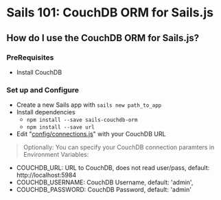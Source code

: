 # Sails 101: CouchDB ORM for Sails.js

## How do I use the CouchDB ORM for Sails.js?

### PreRequisites
* Install CouchDB

### Set up and Configure

* Create a new Sails app with `sails new path_to_app`
* Install dependencies
  * `npm install --save sails-couchdb-orm`
  * `npm install --save url`
* Edit "[config/connections.js](https://github.com/sails101/couchdb-orm/blob/master/config/connections.js#L81)" with your CouchDB URL

> Optionally: You can specify your CouchDB connection paramters in Environment Variables:

* COUCHDB_URL: URL to CouchDB, does not read user/pass, default: http://localhost:5984
* COUCHDB_USERNAME: CouchDB Username, default: 'admin',
* COUCHDB_PASSWORD: CouchDB Password, default: 'admin'

